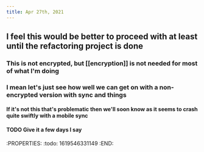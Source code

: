 ```yaml
---
title: Apr 27th, 2021
---
```


## I feel this would be better to proceed with at least until the refactoring project is done
### This is not encrypted, but [[encryption]] is not needed for most of what I'm doing
### I mean let's just see how well we can get on with a non-encrypted version with sync and things
#### If it's not this that's problematic then we'll soon know as it seems to crash quite swiftly with a mobile sync
#### TODO Give it a few days I say
:PROPERTIES:
:todo: 1619546331149
:END:
